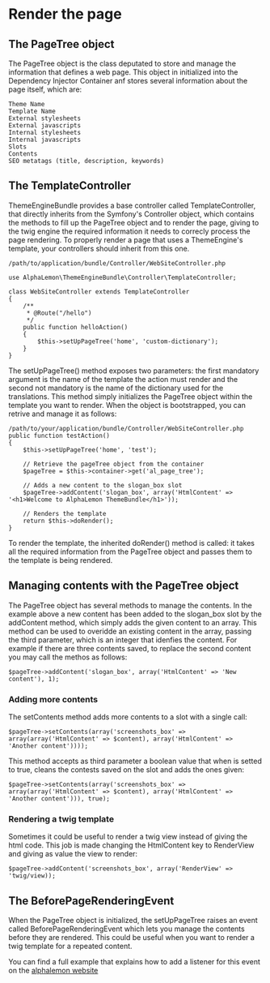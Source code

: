# Render the page

## The PageTree object
The PageTree object is the class deputated to store and manage the information that defines a web page. This object in initialized into the Dependency
Injector Container anf stores several information about the page itself, which are:

    Theme Name
    Template Name
    External stylesheets
    External javascripts
    Internal stylesheets
    Internal javascripts
    Slots
    Contents
    SEO metatags (title, description, keywords)

## The TemplateController
ThemeEngineBundle provides a base controller called TemplateController, that directly inherits from the Symfony's Controller object, which contains
the methods to fill up the PageTree object and to render the page, giving to the twig engine the required information it needs to correcly process the
page rendering. To properly render a page that uses a ThemeEngine's template, your controllers should inherit from this one.

    /path/to/application/bundle/Controller/WebSiteController.php

    use AlphaLemon\ThemeEngineBundle\Controller\TemplateController;

    class WebSiteController extends TemplateController
    {
        /**
         * @Route("/hello")
         */
        public function helloAction()
        {
            $this->setUpPageTree('home', 'custom-dictionary');
        }
    }

The setUpPageTree() method exposes two parameters: the first mandatory argument is the name of the template the action must render and the second not
mandatory is the name of the dictionary used for the translations. This method simply initializes the PageTree object within the template you want to render.
When the object is bootstrapped, you can retrive and manage it as follows:

    /path/to/your/application/bundle/Controller/WebSiteController.php
    public function testAction()
    {
        $this->setUpPageTree('home', 'test');

        // Retrieve the pageTree object from the container
        $pageTree = $this->container->get('al_page_tree');

        // Adds a new content to the slogan_box slot
        $pageTree->addContent('slogan_box', array('HtmlContent' => '<h1>Welcome to AlphaLemon ThemeBundle</h1>'));

        // Renders the template
        return $this->doRender();
    }

To render the template, the inherited doRender() method is called: it takes all the required information from the PageTree object and passes them
to the template is being rendered.

## Managing contents with the PageTree object
The PageTree object has several methods to manage the contents. In the example above a new content has been added to the slogan_box slot by the
addContent method, which simply adds the given content to an array. This method can be used to overidde an existing content in the array, passing
the third parameter, which is an integer that idenfies the content. For example if there are three contents saved, to replace the second content
you may call the methos as follows:

    $pageTree->addContent('slogan_box', array('HtmlContent' => 'New content'), 1);

### Adding more contents
The setContents method adds more contents to a slot with a single call:

    $pageTree->setContents(array('screenshots_box' => array(array('HtmlContent' => $content), array('HtmlContent' => 'Another content'))));

This method accepts as third parameter a boolean value that when is setted to true, cleans the contests saved on the slot and adds the ones given:

    $pageTree->setContents(array('screenshots_box' => array(array('HtmlContent' => $content), array('HtmlContent' => 'Another content'))), true);

### Rendering a twig template
Sometimes it could be useful to render a twig view instead of giving the html code. This job is made changing the HtmlContent key to RenderView and
giving as value the view to render:

    $pageTree->addContent('screenshots_box', array('RenderView' => 'twig/view));

## The BeforePageRenderingEvent
When the PageTree object is initialized, the setUpPageTree raises an event called BeforePageRenderingEvent which lets you manage the contents before
they are rendered. This could be useful when you want to render a twig template for a repeated content.

You can find a full example that explains how to add a listener for this event on the [alphalemon website](http://alphalemon.com/how-to-change-a-content-at-runtime)